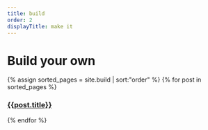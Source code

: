 ```yaml
---
title: build
order: 2
displayTitle: make it
---
```



<h1>Build your own</h1>

<div class="feats">
{% assign sorted_pages = site.build | sort:"order" %}
{% for post in sorted_pages %}
<article>
    <a href="{{post.url}}">
        <article class="bellow">
            <div class="circle" style="background: url('../images/{{ post.title | slugify }}/a_teaser.jpg') no-repeat center center;"></div>
            <h1>{{post.title}}</h1>
        </article>  
    </a>
</article>
{% endfor %}
</div>